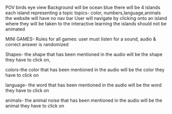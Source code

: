 POV birds eye view 
Background will be ocean blue 
there will be 4 islands
each island representing a topic
topics- color, numbers,language,animals
the website will have no nav bar
User will navigate by clicking onto an island where they will be taken to the interactive learning
the islands should not be animated

MINI GAMES-
Rules for all games: user must listen for a sound, audio & correct answer is randomized

Shapes- the shape that has been mentioned in the audio will be the shape they have to click on,

colors-the color that has been mentioned in the audio will be the color they have to click on

language- the word that has been mentioned in the audio will be the word they have to click on

animals- the animal noise that has been mentioned in the audio will be the animal they have to click on

